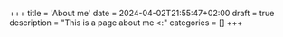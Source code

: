 +++
title = 'About me'
date = 2024-04-02T21:55:47+02:00
draft = true
description = "This is a page about me <:"
categories = []
+++